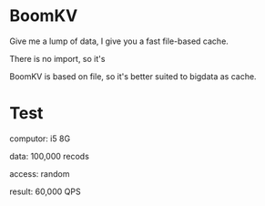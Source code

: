 BoomKV
=======================

Give me a lump of data, I give you a fast file-based cache.

There is no import, so it's

BoomKV is based on file, so it's better suited to bigdata as cache.



Test
=======================

computor: i5 8G

data: 100,000 recods

access: random

result: 60,000 QPS